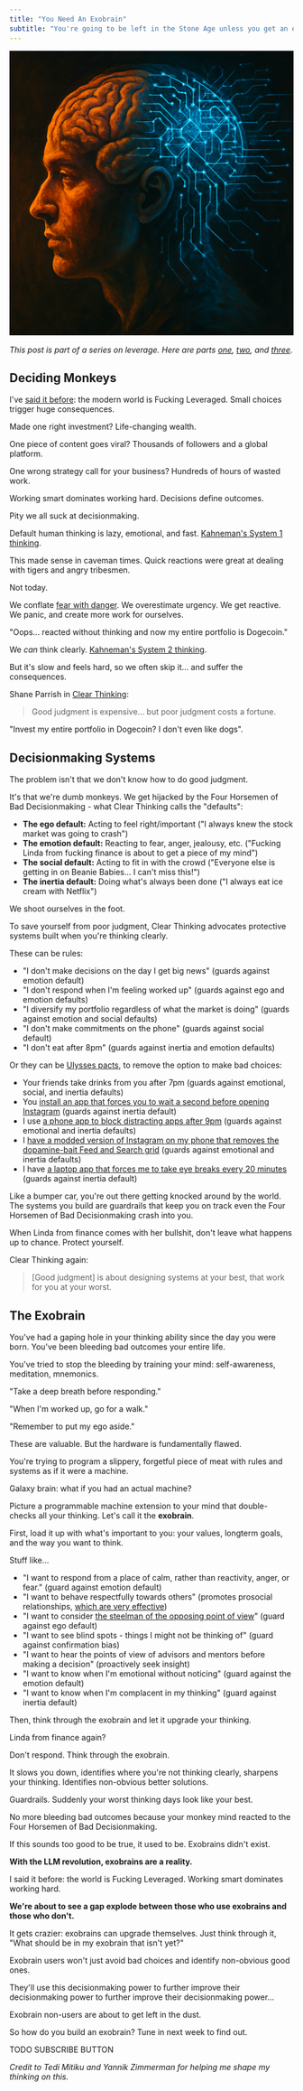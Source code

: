 ```yaml
---
title: "You Need An Exobrain"
subtitle: "You're going to be left in the Stone Age unless you get an exobrain now"
---
```


<!------------------ IG POST DESCRIPTION --------------------->
<!--
TODO

👉 Read the full article (link in bio)
-->

![](./image.png)

_This post is part of a series on leverage. Here are parts [one][leveraged-judgment], [two][negative-leverage], and [three][first-do-nothing]._

Deciding Monkeys
----------------
I've [said it before][leveraged-judgment]: the modern world is Fucking Leveraged. Small choices trigger huge consequences. 

Made one right investment? Life-changing wealth.

One piece of content goes viral? Thousands of followers and a global platform.

One wrong strategy call for your business? Hundreds of hours of wasted work.

Working smart dominates working hard. Decisions define outcomes.

Pity we all suck at decisionmaking.

Default human thinking is lazy, emotional, and fast. [Kahneman's System 1 thinking](https://en.wikipedia.org/wiki/Thinking,_Fast_and_Slow#:~:text=System%201%3A%20Fast%2C%20automatic%2C%20frequent%2C%20emotional%2C%20stereotypic%2C%20unconscious.).

This made sense in caveman times. Quick reactions were great at dealing with tigers and angry tribesmen.

Not today.

We conflate [fear with danger](https://www.youtube.com/watch?v=CemHlHLyFNA&ab_channel=AdamContosCEO). We overestimate urgency. We get reactive. We panic, and create more work for ourselves.

"Oops... reacted without thinking and now my entire portfolio is Dogecoin."

We _can_ think clearly. [Kahneman's System 2 thinking](https://en.wikipedia.org/wiki/Thinking,_Fast_and_Slow#:~:text=System%202%3A%20Slow%2C%20effortful%2C%20infrequent%2C%20logical%2C%20calculating%2C%20conscious). 

But it's slow and feels hard, so we often skip it... and suffer the consequences.

Shane Parrish in [Clear Thinking](https://www.amazon.com.br/Clear-Thinking-Turning-Ordinary-Extraordinary/dp/B0BVNQQ41V):

> Good judgment is expensive... but poor judgment costs a fortune.

"Invest my entire portfolio in Dogecoin? I don't even like dogs".

Decisionmaking Systems
----------------------
The problem isn't that we don't know how to do good judgment.

It's that we're dumb monkeys. We get hijacked by the Four Horsemen of Bad Decisionmaking - what Clear Thinking calls the "defaults":

- **The ego default:** Acting to feel right/important ("I always knew the stock market was going to crash")
- **The emotion default:** Reacting to fear, anger, jealousy, etc. ("Fucking Linda from fucking finance is about to get a piece of my mind")
- **The social default:** Acting to fit in with the crowd ("Everyone else is getting in on Beanie Babies... I can't miss this!")
- **The inertia default:** Doing what's always been done ("I always eat ice cream with Netflix")

We shoot ourselves in the foot.

To save yourself from poor judgment, Clear Thinking advocates protective systems built when you're thinking clearly.

These can be rules:

- "I don't make decisions on the day I get big news" (guards against emotion default)
- "I don't respond when I'm feeling worked up" (guards against ego and emotion defaults)
- "I diversify my portfolio regardless of what the market is doing" (guards against emotion and social defaults)
- "I don't make commitments on the phone" (guards against social default)
- "I don't eat after 8pm" (guards against inertia and emotion defaults)

Or they can be [Ulysses pacts](https://en.wikipedia.org/wiki/Ulysses_pact), to remove the option to make bad choices:

- Your friends take drinks from you after 7pm (guards against emotional, social, and inertia defaults)
- You [install an app that forces you to wait a second before opening Instagram](https://one-sec.app/) (guards against inertia default)
- I use [a phone app to block distracting apps after 9pm](https://appblock.app/) (guards against emotional and inertia defaults)
- I [have a modded version of Instagram on my phone that removes the dopamine-bait Feed and Search grid](https://www.distractionfreeapps.com/) (guards against emotional and inertia defaults)
- I have [a laptop app that forces me to take eye breaks every 20 minutes](https://lookaway.app/) (guards against inertia default)

Like a bumper car, you're out there getting knocked around by the world. The systems you build are guardrails that keep you on track even the Four Horsemen of Bad Decisionmaking crash into you.

When Linda from finance comes with her bullshit, don't leave what happens up to chance. Protect yourself.

Clear Thinking again:

> [Good judgment] is about designing systems at your best, that work for you at your worst.

The Exobrain
------------
You've had a gaping hole in your thinking ability since the day you were born. You've been bleeding bad outcomes your entire life.

You've tried to stop the bleeding by training your mind: self-awareness, meditation, mnemonics.

"Take a deep breath before responding."

"When I'm worked up, go for a walk."

"Remember to put my ego aside."

These are valuable. But the hardware is fundamentally flawed. 

You're trying to program a slippery, forgetful piece of meat with rules and systems as if it were a machine.

Galaxy brain: what if you had an actual machine?

Picture a programmable machine extension to your mind that double-checks all your thinking. Let's call it the **exobrain**.

First, load it up with what's important to you: your values, longterm goals, and the way you want to think.

Stuff like...

- "I want to respond from a place of calm, rather than reactivity, anger, or fear." (guard against emotion default)
- "I want to behave respectfully towards others" (promotes prosocial relationships, [which are very effective](https://altered.substack.com/p/charisma))
- "I want to consider [the steelman of the opposing point of view](https://medium.com/on-philosophy/steelmanning-1470f6027ea5)" (guard against ego default)
- "I want to see blind spots - things I might not be thinking of" (guard against confirmation bias)
- "I want to hear the points of view of advisors and mentors before making a decision" (proactively seek insight)
- "I want to know when I'm emotional without noticing" (guard against the emotion default)
- "I want to know when I'm complacent in my thinking" (guard against inertia default)

Then, think through the exobrain and let it upgrade your thinking.

Linda from finance again?

Don't respond. Think through the exobrain.

It slows you down, identifies where you're not thinking clearly, sharpens your thinking. Identifies non-obvious better solutions.

Guardrails. Suddenly your worst thinking days look like your best. 

No more bleeding bad outcomes because your monkey mind reacted to the Four Horsemen of Bad Decisionmaking.

If this sounds too good to be true, it used to be. Exobrains didn't exist.

**With the LLM revolution, exobrains are a reality.**

I said it before: the world is Fucking Leveraged. Working smart dominates working hard. 

**We're about to see a gap explode between those who use exobrains and those who don't.**

It gets crazier: exobrains can upgrade themselves. Just think through it, "What should be in my exobrain that isn't yet?"

Exobrain users won't just avoid bad choices and identify non-obvious good ones.

They'll use this decisionmaking power to further improve their decisionmaking power to further improve their decisionmaking power...

Exobrain non-users are about to get left in the dust.

So how do you build an exobrain? Tune in next week to find out.

TODO SUBSCRIBE BUTTON

_Credit to Tedi Mitiku and Yannik Zimmerman for helping me shape my thinking on this._



<!------------------------- ONLY LINKS BELOW HERE ----------------------------------->
[leveraged-judgment]: https://mieubrisse.substack.com/p/leveraged-judgment
[negative-leverage]: https://mieubrisse.substack.com/p/shattered-glass-and-negative-leverage
[first-do-nothing]: https://mieubrisse.substack.com/p/first-do-nothing
